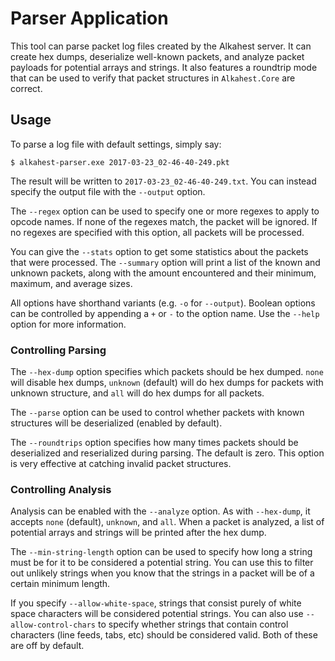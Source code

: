 # Parser Application

This tool can parse packet log files created by the Alkahest server. It can
create hex dumps, deserialize well-known packets, and analyze packet payloads
for potential arrays and strings. It also features a roundtrip mode that can be
used to verify that packet structures in `Alkahest.Core` are correct.

## Usage

To parse a log file with default settings, simply say:

    $ alkahest-parser.exe 2017-03-23_02-46-40-249.pkt

The result will be written to `2017-03-23_02-46-40-249.txt`. You can instead
specify the output file with the `--output` option.

The `--regex` option can be used to specify one or more regexes to apply to
opcode names. If none of the regexes match, the packet will be ignored. If no
regexes are specified with this option, all packets will be processed.

You can give the `--stats` option to get some statistics about the packets that
were processed. The `--summary` option will print a list of the known and
unknown packets, along with the amount encountered and their minimum, maximum,
and average sizes.

All options have shorthand variants (e.g. `-o` for `--output`). Boolean options
can be controlled by appending a `+` or `-` to the option name. Use the
`--help` option for more information.

### Controlling Parsing

The `--hex-dump` option specifies which packets should be hex dumped. `none`
will disable hex dumps, `unknown` (default) will do hex dumps for packets with
unknown structure, and `all` will do hex dumps for all packets.

The `--parse` option can be used to control whether packets with known
structures will be deserialized (enabled by default).

The `--roundtrips` option specifies how many times packets should be
deserialized and reserialized during parsing. The default is zero. This option
is very effective at catching invalid packet structures.

### Controlling Analysis

Analysis can be enabled with the `--analyze` option. As with `--hex-dump`, it
accepts `none` (default), `unknown`, and `all`. When a packet is analyzed, a
list of potential arrays and strings will be printed after the hex dump.

The `--min-string-length` option can be used to specify how long a string must
be for it to be considered a potential string. You can use this to filter out
unlikely strings when you know that the strings in a packet will be of a
certain minimum length.

If you specify `--allow-white-space`, strings that consist purely of white
space characters will be considered potential strings. You can also use
`--allow-control-chars` to specify whether strings that contain control
characters (line feeds, tabs, etc) should be considered valid. Both of these
are off by default.
